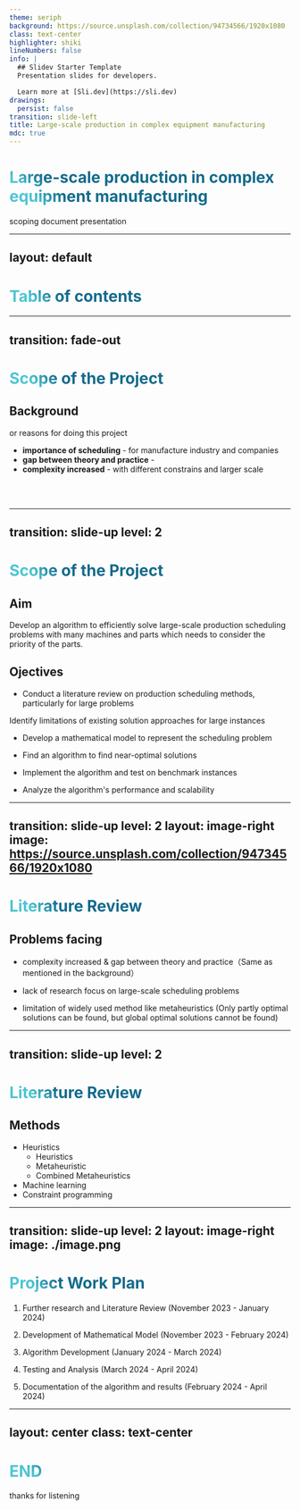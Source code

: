 ```yaml
---
theme: seriph
background: https://source.unsplash.com/collection/94734566/1920x1080
class: text-center
highlighter: shiki
lineNumbers: false
info: |
  ## Slidev Starter Template
  Presentation slides for developers.

  Learn more at [Sli.dev](https://sli.dev)
drawings:
  persist: false
transition: slide-left
title: Large-scale production in complex equipment manufacturing
mdc: true
---
```




# Large-scale production in complex equipment manufacturing

scoping document presentation

<!-- <div class="pt-12">
  <span @click="$slidev.nav.next" class="px-2 py-1 rounded cursor-pointer" hover="bg-white bg-opacity-10">
    Press Space for next page <carbon:arrow-right class="inline"/>
  </span>
</div> -->

<!-- <div class="abs-br m-6 flex gap-2">
  <button @click="$slidev.nav.openInEditor()" title="Open in Editor" class="text-xl slidev-icon-btn opacity-50 !border-none !hover:text-white">
    <carbon:edit />
  </button>
  <a href="https://github.com/slidevjs/slidev" target="_blank" alt="GitHub" title="Open in GitHub"
    class="text-xl slidev-icon-btn opacity-50 !border-none !hover:text-white">
    <carbon-logo-github />
  </a>
</div> -->

<!--
The last comment block of each slide will be treated as slide notes. It will be visible and editable in Presenter Mode along with the slide. [Read more in the docs](https://sli.dev/guide/syntax.html#notes)
-->
---
layout: default
---

# Table of contents



<Toc maxDepth="1"></Toc>

---
transition: fade-out
---

# Scope of the Project 
## Background
or reasons for doing this project

-  **importance of scheduling** - for manufacture industry and companies
-  **gap between theory and practice** - 
-  **complexity increased** - with different constrains and larger scale


<br>
<br>


<!--
You can have `style` tag in markdown to override the style for the current page.
Learn more: https://sli.dev/guide/syntax#embedded-styles
-->

<style>
h1 {
  background-color: #2B90B6;
  background-image: linear-gradient(45deg, #4EC5D4 10%, #146b8c 20%);
  background-size: 100%;
  -webkit-background-clip: text;
  -moz-background-clip: text;
  -webkit-text-fill-color: transparent;
  -moz-text-fill-color: transparent;
}
</style>

<!--
Here is another comment.
-->



---
transition: slide-up
level: 2
---

# Scope of the Project 
## Aim
Develop an algorithm to efficiently solve large-scale production scheduling problems with many machines and parts which needs to consider the priority of the parts. 


## Ojectives
- Conduct a literature review on production scheduling methods, particularly for large problems 

Identify limitations of existing solution approaches for large instances 

- Develop a mathematical model to represent the scheduling problem 

- Find an algorithm to find near-optimal solutions  

- Implement the algorithm and test on benchmark instances 

- Analyze the algorithm's performance and scalability 


---
transition: slide-up
level: 2
layout: image-right
image: https://source.unsplash.com/collection/94734566/1920x1080
---

# Literature Review
## Problems facing

- complexity increased & gap between theory and practice（Same as mentioned in the background）


- lack of research focus on large-scale scheduling problems
- limitation of widely used method like metaheuristics (Only partly optimal solutions can be found, but global optimal solutions cannot be found)



---
transition: slide-up
level: 2
---

# Literature Review
## Methods
- Heuristics
  -  Heuristics
  - Metaheuristic 
  - Combined Metaheuristics
- Machine learning
- Constraint programming

---
transition: slide-up
level: 2
layout: image-right
image: ./image.png
---

# Project Work Plan
1. Further research and Literature Review (November 2023 - January 2024) 

2. Development of Mathematical Model (November 2023 - February 2024) 

3. Algorithm Development (January 2024 - March 2024) 

4. Testing and Analysis (March 2024 - April 2024) 

5. Documentation of the algorithm and results (February 2024 - April 2024) 


---
layout: center
class: text-center
---

# END

thanks for listening





